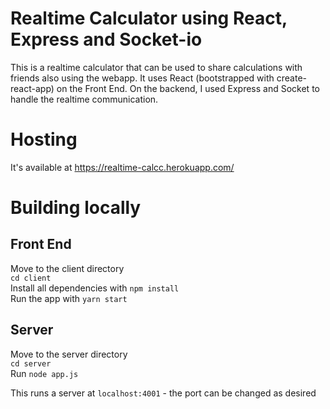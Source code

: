 # Realtime Calculator using React, Express and Socket-io

This is a realtime calculator that can be used to share calculations with friends also using the webapp. It uses React (bootstrapped with create-react-app) on the Front End. On the backend, I used Express and Socket to handle the realtime communication.

# Hosting

It's available at https://realtime-calcc.herokuapp.com/

# Building locally

## Front End

Move to the client directory  
`cd client`  
Install all dependencies with `npm install`  
Run the app with `yarn start`

## Server

Move to the server directory  
`cd server`  
Run `node app.js`

This runs a server at `localhost:4001` - the port can be changed as desired
